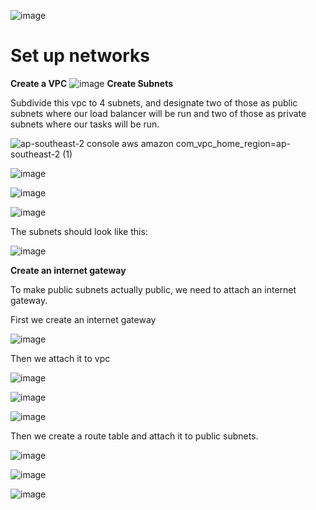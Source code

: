 ![image](https://user-images.githubusercontent.com/57895489/148780221-e953d0e3-1079-4305-87b4-292e71b5c093.png)

# Set up networks 

**Create a VPC**
![image](https://user-images.githubusercontent.com/57895489/148778127-9678341c-4e00-4cdb-b28a-d077f9b05bdd.png)
**Create Subnets**

Subdivide this vpc to 4 subnets, and designate two of those as public subnets where our load balancer will be run and two of those as private subnets where our tasks will be run.

![ap-southeast-2 console aws amazon com_vpc_home_region=ap-southeast-2 (1)](https://user-images.githubusercontent.com/57895489/148779658-f4909faa-45fc-4b89-89d8-2d4c8ce2c152.png)

![image](https://user-images.githubusercontent.com/57895489/148780096-e4dee2ac-6a98-4248-a1c9-f42b69c6ea10.png)

![image](https://user-images.githubusercontent.com/57895489/148780662-4efe9989-2d70-4823-8a92-5c601619b2d6.png)


![image](https://user-images.githubusercontent.com/57895489/148780343-328605a5-1513-434b-9a14-bb9362453652.png)

The subnets should look like this:

![image](https://user-images.githubusercontent.com/57895489/148781044-a5b9a400-3ccb-460b-bab3-90a71a0797f2.png)

**Create an internet gateway**

To make public subnets actually public, we need to attach an internet gateway.

First we create an internet gateway

![image](https://user-images.githubusercontent.com/57895489/148781524-8c25d30d-d18d-4184-9429-9e2ca8a71a27.png)

Then we attach it to vpc

![image](https://user-images.githubusercontent.com/57895489/148781944-9c8a1151-dcd8-4242-97d5-0f905c65a39a.png)

![image](https://user-images.githubusercontent.com/57895489/148782180-b9d75931-3ca3-4c85-a4d9-a9452eb0d3a5.png)

![image](https://user-images.githubusercontent.com/57895489/148782282-8196f489-4aaa-4b05-a5a5-2a1fc54daabc.png)

Then we create a route table and attach it to public subnets.

![image](https://user-images.githubusercontent.com/57895489/148782822-07d61999-6bfe-4ef6-87f1-bda3ed92316f.png)

![image](https://user-images.githubusercontent.com/57895489/148782893-351b8603-0b59-42a1-8129-ffbeff717c30.png)

![image](https://user-images.githubusercontent.com/57895489/148781944-9c8a1151-dcd8-4242-97d5-0f905c65a39a.png)
